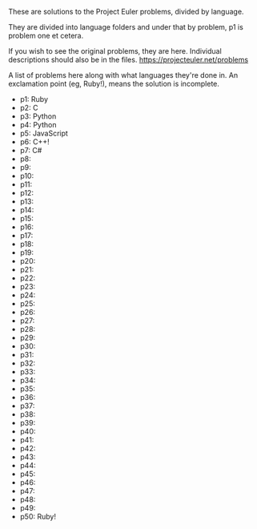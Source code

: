 These are solutions to the Project Euler problems, divided by language.

They are divided into language folders and under that by problem, p1 is problem one et cetera.

If you wish to see the original problems, they are here. Individual descriptions should also be in the files.
https://projecteuler.net/problems

A list of problems here along with what languages they're done in. An exclamation point (eg, Ruby!), means the solution is incomplete.
* p1: Ruby
* p2: C
* p3: Python
* p4: Python
* p5: JavaScript
* p6: C++!
* p7: C#
* p8:
* p9:
* p10: 
* p11:
* p12:
* p13:
* p14:
* p15:
* p16:
* p17:
* p18:
* p19:
* p20:
* p21:
* p22:
* p23:
* p24:
* p25:
* p26:
* p27:
* p28:
* p29:
* p30:
* p31:
* p32:
* p33:
* p34:
* p35:
* p36:
* p37:
* p38:
* p39:
* p40:
* p41:
* p42:
* p43:
* p44:
* p45:
* p46:
* p47:
* p48:
* p49:
* p50: Ruby!
